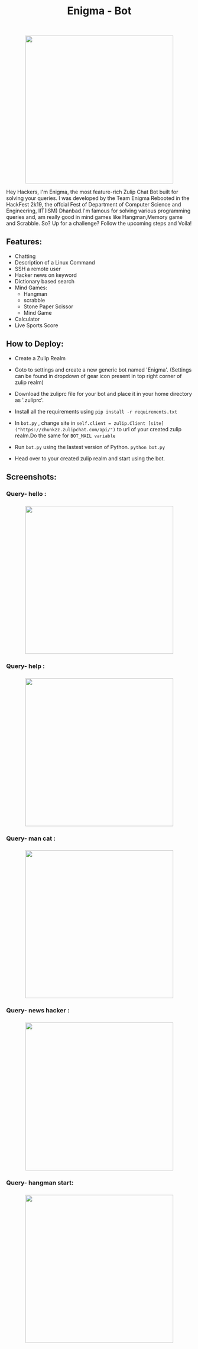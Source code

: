 <h1 align="center"> Enigma - Bot </h1> <br>
<p align="center">
<img src = "https://github.com/gauravpandey1998/enigmaBot/blob/master/enigma.jpg" height="400px"/>
</p>
Hey Hackers, I'm Enigma, the most feature-rich Zulip Chat Bot built for solving your queries. I was developed by the Team Enigma Rebooted in the HackFest 2k19, the offcial Fest of Department of Computer Science and Engineering, IIT(ISM) Dhanbad.I'm famous for solving various programming queries and, am really good in mind games like Hangman,Memory game and Scrabble.
So? Up for a challenge? Follow the upcoming steps and Voila!

## Features:
   * Chatting
   * Description of a Linux Command
   * SSH a remote user
   * Hacker news on keyword
   * Dictionary based search
   * Mind Games:
     * Hangman
     * scrabble
     * Stone Paper Scissor
     * Mind Game
   * Calculator
   * Live Sports Score
   
## How to Deploy:
   * Create a Zulip Realm
   
   * Goto to settings and create a new generic bot named 'Enigma'. (Settings can be found in dropdown of gear icon present in top right corner of zulip realm)
   
   * Download the zuliprc file for your bot and place it in your home directory as '.zuliprc'.
   
   * Install all the requirements using ``` pip install -r requirements.txt ```
   
   * In ```bot.py``` , change site in ```self.client = zulip.Client [site]("https://chunkzz.zulipchat.com/api/")``` to url of your created zulip realm.Do the same for ```BOT_MAIL variable```
   
   * Run ```bot.py``` using the lastest version of Python. ``` python bot.py ```
   
   * Head over to your created zulip realm and start using the bot.
   
## Screenshots:
<h3>Query- hello :<h3>
<p align="center">
<img src = "https://github.com/gauravpandey1998/enigmaBot/blob/master/hello.png" height="400px"/>
</p>
<h3>Query- help :<h3>
<p align="center">
<img src = "https://github.com/gauravpandey1998/enigmaBot/blob/master/help.png" height="400px"/>
</p>
<h3>Query- man cat :<h3>
<p align="center">
<img src = "https://github.com/gauravpandey1998/enigmaBot/blob/master/mancat.png" height="400px"/>
</p>
<h3>Query- news hacker :<h3>
<p align="center">
<img src = "https://github.com/gauravpandey1998/enigmaBot/blob/master/hackernews.png" height="400px"/>
</p>
<h3>Query- hangman start:<h3>
<p align="center">
<img src = "https://github.com/gauravpandey1998/enigmaBot/blob/master/hangman.png" height="400px"/>
</p>
